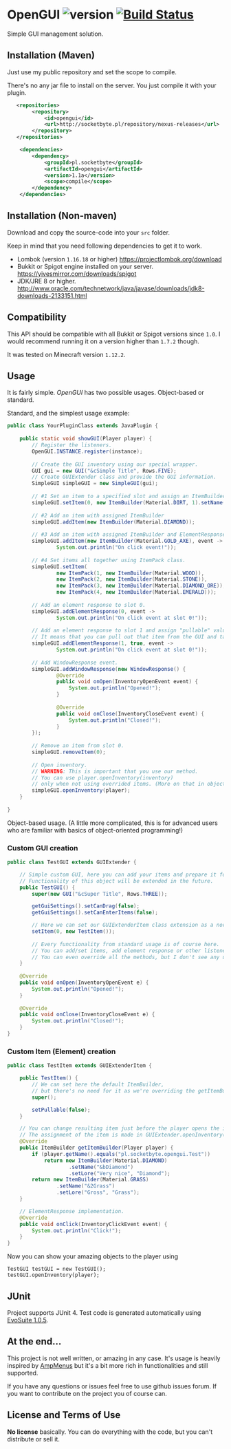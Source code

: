 # OpenGUI ![version](https://img.shields.io/badge/version-1.1a-blue.svg) [![Build Status](https://travis-ci.org/SocketByte/OpenGUI.svg?branch=master)](https://travis-ci.org/SocketByte/OpenGUI)
Simple GUI management solution.

## Installation (Maven)
Just use my public repository and set the scope to compile. 

There's no any jar file to install on the server. You just compile it with your plugin.
```xml
   <repositories>
        <repository>
            <id>opengui</id>
            <url>http://socketbyte.pl/repository/nexus-releases</url>
        </repository>
   </repositories>
```
```xml
    <dependencies>
        <dependency>
            <groupId>pl.socketbyte</groupId>
            <artifactId>opengui</artifactId>
            <version>1.1a</version>
            <scope>compile</scope>
        </dependency>
    </dependencies>
```
## Installation (Non-maven)
Download and copy the source-code into your `src` folder.

Keep in mind that you need following dependencies to get it to work.
- Lombok (version `1.16.18` or higher) https://projectlombok.org/download
- Bukkit or Spigot engine installed on your server. https://yivesmirror.com/downloads/spigot
- JDK/JRE 8 or higher. http://www.oracle.com/technetwork/java/javase/downloads/jdk8-downloads-2133151.html
## Compatibility
This API should be compatible with all Bukkit or Spigot
versions since `1.0`. 
I would recommend running it on a version higher than `1.7.2` though.

It was tested on Minecraft version `1.12.2`.
## Usage
It is fairly simple. *OpenGUI* has two possible usages. Object-based or standard.

Standard, and the simplest usage example:
```java
public class YourPluginClass extends JavaPlugin {
    
    public static void showGUI(Player player) {
        // Register the listeners.
        OpenGUI.INSTANCE.register(instance);
        
        // Create the GUI inventory using our special wrapper.
        GUI gui = new GUI("&cSimple Title", Rows.FIVE);
        // Create GUIExtender class and provide the GUI information.
        SimpleGUI simpleGUI = new SimpleGUI(gui);
        
        // #1 Set an item to a specified slot and assign an ItemBuilder
        simpleGUI.setItem(0, new ItemBuilder(Material.DIRT, 1).setName("&aTest!"));
        
        // #2 Add an item with assigned ItemBuilder
        simpleGUI.addItem(new ItemBuilder(Material.DIAMOND));
        
        // #3 Add an item with assigned ItemBuilder and ElementResponse event. (onClick)
        simpleGUI.addItem(new ItemBuilder(Material.GOLD_AXE), event ->
                System.out.println("On click event!"));
        
        // #4 Set items all together using ItemPack class.
        simpleGUI.setItem(
                new ItemPack(1, new ItemBuilder(Material.WOOD)),
                new ItemPack(2, new ItemBuilder(Material.STONE)),
                new ItemPack(3, new ItemBuilder(Material.DIAMOND_ORE)),
                new ItemPack(4, new ItemBuilder(Material.EMERALD)));
        
        // Add an element response to slot 0.
        simpleGUI.addElementResponse(0, event ->
                System.out.println("On click event at slot 0!"));
        
        // Add an element response to slot 1 and assign "pullable" value.
        // It means that you can pull out that item from the GUI and take it with you.
        simpleGUI.addElementResponse(1, true, event ->
                System.out.println("On click event at slot 0!"));
        
        // Add WindowResponse event.
        simpleGUI.addWindowResponse(new WindowResponse() {
                @Override
                public void onOpen(InventoryOpenEvent event) {
                    System.out.println("Opened!");
                }
        
                @Override
                public void onClose(InventoryCloseEvent event) {
                    System.out.println("Closed!");
                }
        });
        
        // Remove an item from slot 0.
        simpleGUI.removeItem(0);
        
        // Open inventory.
        // WARNING: This is important that you use our method.
        // You can use player.openInventory(inventory)
        // only when not using overrided items. (More on that in object-based usage)
        simpleGUI.openInventory(player);
    }
    
}
```

Object-based usage. (A little more complicated, this is for advanced users who are familiar with basics of object-oriented programming!)
### Custom GUI creation
```java
public class TestGUI extends GUIExtender {

    // Simple custom GUI, here you can add your items and prepare it for show.
    // Functionality of this object will be extended in the future.
    public TestGUI() {
        super(new GUI("&cSuper Title", Rows.THREE));

        getGuiSettings().setCanDrag(false);
        getGuiSettings().setCanEnterItems(false);

        // Here we can set our GUIExtenderItem class extension as a normal item.
        setItem(0, new TestItem());
        
        // Every functionality from standard usage is of course here.
        // You can add/set items, add element response or other listeners.
        // You can even override all the methods, but I don't see any useful outcomes of this.
    }
    
    @Override
    public void onOpen(InventoryOpenEvent e) {
        System.out.println("Opened!");
    }
    
    @Override
    public void onClose(InventoryCloseEvent e) {
        System.out.println("Closed!");
    }
}


```
### Custom Item (Element) creation
```java
public class TestItem extends GUIExtenderItem {

    public TestItem() {
        // We can set here the default ItemBuilder,
        // but there's no need for it as we're overriding the getItemBuilder method
        super();

        setPullable(false);
    }

    // You can change resulting item just before the player opens the inventory.
    // The assignment of the item is made in GUIExtender.openInventory(player) method.
    @Override
    public ItemBuilder getItemBuilder(Player player) {
        if (player.getName().equals("pl.socketbyte.opengui.Test"))
            return new ItemBuilder(Material.DIAMOND)
                    .setName("&bDiamond")
                    .setLore("Very nice", "Diamond");
        return new ItemBuilder(Material.GRASS)
                .setName("&2Grass")
                .setLore("Gross", "Grass");
    }

    // ElementResponse implementation.
    @Override
    public void onClick(InventoryClickEvent event) {
        System.out.println("Click!");
    }
}

```
Now you can show your amazing objects to the player using
```
TestGUI testGUI = new TestGUI();
testGUI.openInventory(player);
```
## JUnit
Project supports JUnit 4.
Test code is generated automatically using [EvoSuite 1.0.5](http://www.evosuite.org).

## At the end...
This project is not well written, or amazing in any case. It's usage is heavily inspired by [AmpMenus](https://github.com/Amperial/AmpMenus)
but it's a bit more rich in functionalities and still supported.

If you have any questions or issues feel free to use github issues forum.
If you want to contribute on the project you of course can.

## License and Terms of Use
**No license** basically. You can do everything with the code, but you can't distribute or sell it.
